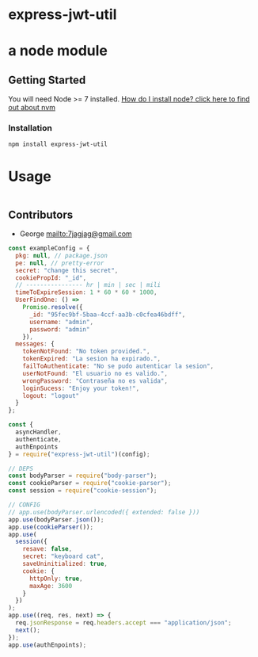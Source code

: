 # express-jwt-util

# a node module

## Getting Started

You will need Node >= 7 installed. [How do I install node? click here to find out about nvm](https://github.com/creationix/nvm#installation)

### Installation

```sh
npm install express-jwt-util
```

# Usage

```sh

```

## Contributors

* George <mailto:7jagjag@gmail.com>

```js
const exampleConfig = {
  pkg: null, // package.json
  pe: null, // pretty-error
  secret: "change this secret",
  cookiePropId: "_id",
  // ---------------- hr | min | sec | mili
  timeToExpireSession: 1 * 60 * 60 * 1000,
  UserFindOne: () =>
    Promise.resolve({
      _id: "95fec9bf-5baa-4ccf-aa3b-c0cfea46bdff",
      username: "admin",
      password: "admin"
    }),
  messages: {
    tokenNotFound: "No token provided.",
    tokenExpired: "La sesion ha expirado.",
    failToAuthenticate: "No se pudo autenticar la sesion",
    userNotFound: "El usuario no es valido.",
    wrongPassword: "Contraseña no es valida",
    loginSucess: "Enjoy your token!",
    logout: "logout"
  }
};

const {
  asyncHandler,
  authenticate,
  authEnpoints
} = require("express-jwt-util")(config);

// DEPS
const bodyParser = require("body-parser");
const cookieParser = require("cookie-parser");
const session = require("cookie-session");

// CONFIG
// app.use(bodyParser.urlencoded({ extended: false }))
app.use(bodyParser.json());
app.use(cookieParser());
app.use(
  session({
    resave: false,
    secret: "keyboard cat",
    saveUninitialized: true,
    cookie: {
      httpOnly: true,
      maxAge: 3600
    }
  })
);
app.use((req, res, next) => {
  req.jsonResponse = req.headers.accept === "application/json";
  next();
});
app.use(authEnpoints);
```
